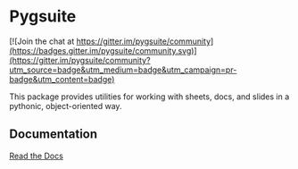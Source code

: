 # Pygsuite

[![Join the chat at https://gitter.im/pygsuite/community](https://badges.gitter.im/pygsuite/community.svg)](https://gitter.im/pygsuite/community?utm_source=badge&utm_medium=badge&utm_campaign=pr-badge&utm_content=badge)

This package provides utilities for working with sheets, docs, and slides 
in a pythonic, object-oriented way.

## Documentation

[Read the Docs](https://pygsuite.readthedocs.io/en/latest/)
